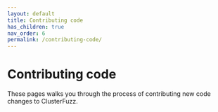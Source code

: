 ```yaml
---
layout: default
title: Contributing code
has_children: true
nav_order: 6
permalink: /contributing-code/
---
```


# Contributing code
These pages walks you through the process of contributing new code changes to ClusterFuzz.
